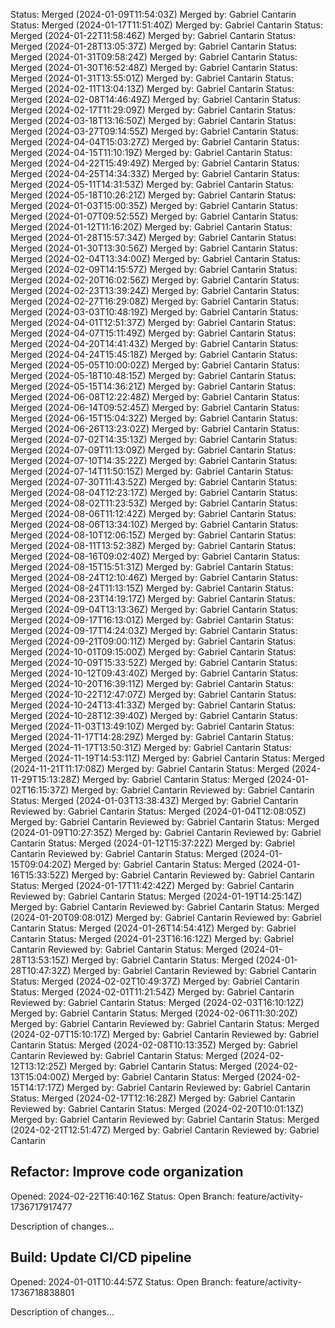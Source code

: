 
Status: Merged (2024-01-09T11:54:03Z)
Merged by: Gabriel Cantarin
Status: Merged (2024-01-17T11:51:40Z)
Merged by: Gabriel Cantarin
Status: Merged (2024-01-22T11:58:46Z)
Merged by: Gabriel Cantarin
Status: Merged (2024-01-28T13:05:37Z)
Merged by: Gabriel Cantarin
Status: Merged (2024-01-31T09:58:24Z)
Merged by: Gabriel Cantarin
Status: Merged (2024-01-30T16:52:48Z)
Merged by: Gabriel Cantarin
Status: Merged (2024-01-31T13:55:01Z)
Merged by: Gabriel Cantarin
Status: Merged (2024-02-11T13:04:13Z)
Merged by: Gabriel Cantarin
Status: Merged (2024-02-08T14:46:49Z)
Merged by: Gabriel Cantarin
Status: Merged (2024-02-17T11:29:09Z)
Merged by: Gabriel Cantarin
Status: Merged (2024-03-18T13:16:50Z)
Merged by: Gabriel Cantarin
Status: Merged (2024-03-27T09:14:55Z)
Merged by: Gabriel Cantarin
Status: Merged (2024-04-04T15:03:27Z)
Merged by: Gabriel Cantarin
Status: Merged (2024-04-15T11:10:19Z)
Merged by: Gabriel Cantarin
Status: Merged (2024-04-22T15:49:49Z)
Merged by: Gabriel Cantarin
Status: Merged (2024-04-25T14:34:33Z)
Merged by: Gabriel Cantarin
Status: Merged (2024-05-11T14:31:53Z)
Merged by: Gabriel Cantarin
Status: Merged (2024-05-18T10:26:21Z)
Merged by: Gabriel Cantarin
Status: Merged (2024-01-03T15:00:35Z)
Merged by: Gabriel Cantarin
Status: Merged (2024-01-07T09:52:55Z)
Merged by: Gabriel Cantarin
Status: Merged (2024-01-12T11:16:20Z)
Merged by: Gabriel Cantarin
Status: Merged (2024-01-28T15:57:34Z)
Merged by: Gabriel Cantarin
Status: Merged (2024-01-30T13:30:56Z)
Merged by: Gabriel Cantarin
Status: Merged (2024-02-04T13:34:00Z)
Merged by: Gabriel Cantarin
Status: Merged (2024-02-09T14:15:57Z)
Merged by: Gabriel Cantarin
Status: Merged (2024-02-20T16:02:56Z)
Merged by: Gabriel Cantarin
Status: Merged (2024-02-23T13:39:24Z)
Merged by: Gabriel Cantarin
Status: Merged (2024-02-27T16:29:08Z)
Merged by: Gabriel Cantarin
Status: Merged (2024-03-03T10:48:19Z)
Merged by: Gabriel Cantarin
Status: Merged (2024-04-01T12:51:37Z)
Merged by: Gabriel Cantarin
Status: Merged (2024-04-07T15:11:49Z)
Merged by: Gabriel Cantarin
Status: Merged (2024-04-20T14:41:43Z)
Merged by: Gabriel Cantarin
Status: Merged (2024-04-24T15:45:18Z)
Merged by: Gabriel Cantarin
Status: Merged (2024-05-05T10:00:02Z)
Merged by: Gabriel Cantarin
Status: Merged (2024-05-18T10:48:15Z)
Merged by: Gabriel Cantarin
Status: Merged (2024-05-15T14:36:21Z)
Merged by: Gabriel Cantarin
Status: Merged (2024-06-08T12:22:48Z)
Merged by: Gabriel Cantarin
Status: Merged (2024-06-14T09:52:45Z)
Merged by: Gabriel Cantarin
Status: Merged (2024-06-15T15:04:32Z)
Merged by: Gabriel Cantarin
Status: Merged (2024-06-26T13:23:02Z)
Merged by: Gabriel Cantarin
Status: Merged (2024-07-02T14:35:13Z)
Merged by: Gabriel Cantarin
Status: Merged (2024-07-09T11:13:09Z)
Merged by: Gabriel Cantarin
Status: Merged (2024-07-10T14:35:22Z)
Merged by: Gabriel Cantarin
Status: Merged (2024-07-14T11:50:15Z)
Merged by: Gabriel Cantarin
Status: Merged (2024-07-30T11:43:52Z)
Merged by: Gabriel Cantarin
Status: Merged (2024-08-04T12:23:17Z)
Merged by: Gabriel Cantarin
Status: Merged (2024-08-02T11:23:53Z)
Merged by: Gabriel Cantarin
Status: Merged (2024-08-06T11:12:42Z)
Merged by: Gabriel Cantarin
Status: Merged (2024-08-06T13:34:10Z)
Merged by: Gabriel Cantarin
Status: Merged (2024-08-10T12:06:15Z)
Merged by: Gabriel Cantarin
Status: Merged (2024-08-11T13:52:38Z)
Merged by: Gabriel Cantarin
Status: Merged (2024-08-16T09:02:40Z)
Merged by: Gabriel Cantarin
Status: Merged (2024-08-15T15:51:31Z)
Merged by: Gabriel Cantarin
Status: Merged (2024-08-24T12:10:46Z)
Merged by: Gabriel Cantarin
Status: Merged (2024-08-24T11:13:15Z)
Merged by: Gabriel Cantarin
Status: Merged (2024-08-23T14:19:17Z)
Merged by: Gabriel Cantarin
Status: Merged (2024-09-04T13:13:36Z)
Merged by: Gabriel Cantarin
Status: Merged (2024-09-17T16:13:01Z)
Merged by: Gabriel Cantarin
Status: Merged (2024-09-17T14:24:03Z)
Merged by: Gabriel Cantarin
Status: Merged (2024-09-21T09:00:11Z)
Merged by: Gabriel Cantarin
Status: Merged (2024-10-01T09:15:00Z)
Merged by: Gabriel Cantarin
Status: Merged (2024-10-09T15:33:52Z)
Merged by: Gabriel Cantarin
Status: Merged (2024-10-12T09:43:40Z)
Merged by: Gabriel Cantarin
Status: Merged (2024-10-20T16:39:11Z)
Merged by: Gabriel Cantarin
Status: Merged (2024-10-22T12:47:07Z)
Merged by: Gabriel Cantarin
Status: Merged (2024-10-24T13:41:33Z)
Merged by: Gabriel Cantarin
Status: Merged (2024-10-28T12:39:40Z)
Merged by: Gabriel Cantarin
Status: Merged (2024-11-03T13:49:10Z)
Merged by: Gabriel Cantarin
Status: Merged (2024-11-17T14:28:29Z)
Merged by: Gabriel Cantarin
Status: Merged (2024-11-17T13:50:31Z)
Merged by: Gabriel Cantarin
Status: Merged (2024-11-19T14:53:11Z)
Merged by: Gabriel Cantarin
Status: Merged (2024-11-21T11:17:08Z)
Merged by: Gabriel Cantarin
Status: Merged (2024-11-29T15:13:28Z)
Merged by: Gabriel Cantarin
Status: Merged (2024-01-02T16:15:37Z)
Merged by: Gabriel Cantarin
Reviewed by: Gabriel Cantarin
Status: Merged (2024-01-03T13:38:43Z)
Merged by: Gabriel Cantarin
Reviewed by: Gabriel Cantarin
Status: Merged (2024-01-04T12:08:05Z)
Merged by: Gabriel Cantarin
Reviewed by: Gabriel Cantarin
Status: Merged (2024-01-09T10:27:35Z)
Merged by: Gabriel Cantarin
Reviewed by: Gabriel Cantarin
Status: Merged (2024-01-12T15:37:22Z)
Merged by: Gabriel Cantarin
Reviewed by: Gabriel Cantarin
Status: Merged (2024-01-15T09:04:20Z)
Merged by: Gabriel Cantarin
Status: Merged (2024-01-16T15:33:52Z)
Merged by: Gabriel Cantarin
Reviewed by: Gabriel Cantarin
Status: Merged (2024-01-17T11:42:42Z)
Merged by: Gabriel Cantarin
Reviewed by: Gabriel Cantarin
Status: Merged (2024-01-19T14:25:14Z)
Merged by: Gabriel Cantarin
Reviewed by: Gabriel Cantarin
Status: Merged (2024-01-20T09:08:01Z)
Merged by: Gabriel Cantarin
Reviewed by: Gabriel Cantarin
Status: Merged (2024-01-26T14:54:41Z)
Merged by: Gabriel Cantarin
Status: Merged (2024-01-23T16:16:12Z)
Merged by: Gabriel Cantarin
Reviewed by: Gabriel Cantarin
Status: Merged (2024-01-28T13:53:15Z)
Merged by: Gabriel Cantarin
Status: Merged (2024-01-28T10:47:32Z)
Merged by: Gabriel Cantarin
Reviewed by: Gabriel Cantarin
Status: Merged (2024-02-02T10:49:37Z)
Merged by: Gabriel Cantarin
Status: Merged (2024-02-01T11:21:54Z)
Merged by: Gabriel Cantarin
Reviewed by: Gabriel Cantarin
Status: Merged (2024-02-03T16:10:12Z)
Merged by: Gabriel Cantarin
Status: Merged (2024-02-06T11:30:20Z)
Merged by: Gabriel Cantarin
Reviewed by: Gabriel Cantarin
Status: Merged (2024-02-07T15:10:17Z)
Merged by: Gabriel Cantarin
Reviewed by: Gabriel Cantarin
Status: Merged (2024-02-08T10:13:35Z)
Merged by: Gabriel Cantarin
Reviewed by: Gabriel Cantarin
Status: Merged (2024-02-12T13:12:25Z)
Merged by: Gabriel Cantarin
Status: Merged (2024-02-13T15:04:00Z)
Merged by: Gabriel Cantarin
Status: Merged (2024-02-15T14:17:17Z)
Merged by: Gabriel Cantarin
Reviewed by: Gabriel Cantarin
Status: Merged (2024-02-17T12:16:28Z)
Merged by: Gabriel Cantarin
Reviewed by: Gabriel Cantarin
Status: Merged (2024-02-20T10:01:13Z)
Merged by: Gabriel Cantarin
Reviewed by: Gabriel Cantarin
Status: Merged (2024-02-21T12:51:47Z)
Merged by: Gabriel Cantarin
Reviewed by: Gabriel Cantarin

## Refactor: Improve code organization
Opened: 2024-02-22T16:40:16Z
Status: Open
Branch: feature/activity-1736717917477

Description of changes...

## Build: Update CI/CD pipeline
Opened: 2024-01-01T10:44:57Z
Status: Open
Branch: feature/activity-1736718838801

Description of changes...